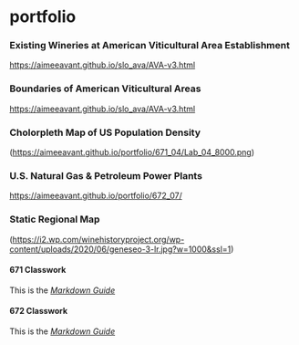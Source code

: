 # portfolio

### Existing Wineries at American Viticultural Area Establishment
<https://aimeeavant.github.io/slo_ava/AVA-v3.html>

### Boundaries of American Viticultural Areas
<https://aimeeavant.github.io/slo_ava/AVA-v3.html>

### Cholorpleth Map of US Population Density
(https://aimeeavant.github.io/portfolio/671_04/Lab_04_8000.png)

### U.S. Natural Gas & Petroleum Power Plants
<https://aimeeavant.github.io/portfolio/672_07/>

### Static Regional Map
(https://i2.wp.com/winehistoryproject.org/wp-content/uploads/2020/06/geneseo-3-lr.jpg?w=1000&ssl=1)


#### 671 Classwork

This is the *[Markdown Guide](https://www.markdownguide.org)*


#### 672 Classwork

This is the *[Markdown Guide](https://www.markdownguide.org)*